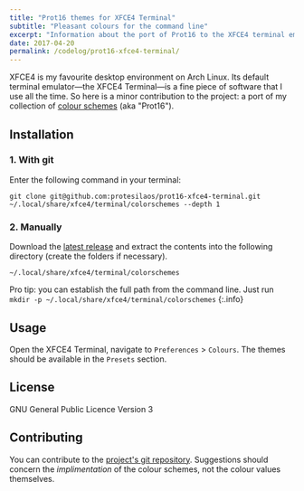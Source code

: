 ```yaml
---
title: "Prot16 themes for XFCE4 Terminal"
subtitle: "Pleasant colours for the command line"
excerpt: "Information about the port of Prot16 to the XFCE4 terminal emulator. Includes installation and usage instructions."
date: 2017-04-20
permalink: /codelog/prot16-xfce4-terminal/
---
```

XFCE4 is my favourite desktop environment on Arch Linux. Its default terminal emulator—the XFCE4 Terminal—is a fine piece of software that I use all the time. So here is a minor contribution to the project: a port of my collection of [colour schemes](https://protesilaos.com/schemes/) (aka "Prot16").

## Installation

### 1. With git

Enter the following command in your terminal:

```shell
git clone git@github.com:protesilaos/prot16-xfce4-terminal.git ~/.local/share/xfce4/terminal/colorschemes --depth 1
```

### 2. Manually

Download the [latest release](https://github.com/protesilaos/prot16-xfce4-terminal/releases/tag/v0.1.0) and extract the contents into the following directory (create the folders if necessary).

```
~/.local/share/xfce4/terminal/colorschemes
```

Pro tip: you can establish the full path from the command line. Just run `mkdir -p ~/.local/share/xfce4/terminal/colorschemes`
{:.info}

## Usage

Open the XFCE4 Terminal, navigate to `Preferences` > `Colours`. The themes should be available in the `Presets` section.

## License

GNU General Public Licence Version 3

## Contributing

You can contribute to the [project's git repository](https://github.com/protesilaos/prot16-xfce4-terminal). Suggestions should concern the *implimentation* of the colour schemes, not the colour values themselves.

